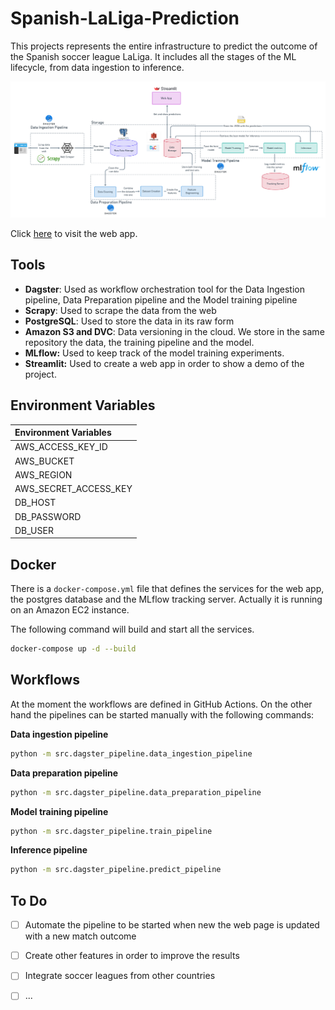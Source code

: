 # Spanish-LaLiga-Prediction

This projects represents the entire infrastructure to predict the outcome of the Spanish soccer league LaLiga. It includes all the stages of the ML lifecycle, from data ingestion to inference.

<img src="diagram/general_diagram.png" alt="general_diagram"  />

Click [here](http://ec2-34-245-186-212.eu-west-1.compute.amazonaws.com:8501/) to visit the web app.

## Tools

- **Dagster**: Used as workflow orchestration tool for the Data Ingestion pipeline, Data Preparation pipeline and the Model training pipeline
- **Scrapy**: Used to scrape the data from the web
- **PostgreSQL**: Used to store the data in its raw form
- **Amazon S3 and DVC**: Data versioning in the cloud. We store in the same repository the data, the training pipeline and the model.
- **MLflow:** Used to keep track of the model training experiments.
- **Streamlit:** Used to create a web app in order to show a demo of the project.

## Environment Variables

| Environment Variables |
| :-------------------- |
| AWS_ACCESS_KEY_ID     |
| AWS_BUCKET            |
| AWS_REGION            |
| AWS_SECRET_ACCESS_KEY |
| DB_HOST               |
| DB_PASSWORD           |
| DB_USER               |

## Docker

There is a `docker-compose.yml` file that defines the services for the web app, the postgres database and the MLflow tracking server. Actually it is running on an Amazon EC2 instance.

The following command will build and start all the services.

```bash
docker-compose up -d --build
```

## Workflows
At the moment the workflows are defined in GitHub Actions. On the other hand the pipelines can be started manually with the following commands:

**Data ingestion pipeline**
```bash
python -m src.dagster_pipeline.data_ingestion_pipeline
```

**Data preparation pipeline**
```bash
python -m src.dagster_pipeline.data_preparation_pipeline
```

**Model training pipeline**
```bash
python -m src.dagster_pipeline.train_pipeline
```

**Inference pipeline**
```bash
python -m src.dagster_pipeline.predict_pipeline
```
## To Do

- [ ] Automate the pipeline to be started when new the web page is updated with a new match outcome
- [ ] Create other features in order to improve the results
- [ ] Integrate soccer leagues from other countries
- [ ] ...

